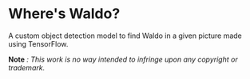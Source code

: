 # Where's Waldo?
A custom object detection model to find Waldo in a given picture made using TensorFlow.

**Note** *: This work is no way intended to infringe upon any copyright or trademark.*
